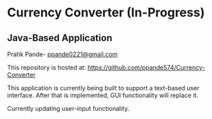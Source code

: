 # Currency Converter (In-Progress)
## Java-Based Application

Pratik Pande-
ppande0221@gmail.com

This repository is hosted at: 
https://github.com/ppande574/Currency-Converter

This application is currently being built to support a text-based user interface. 
After that is implemented, GUI functionality will replace it.

Currently updating user-input functionality. 